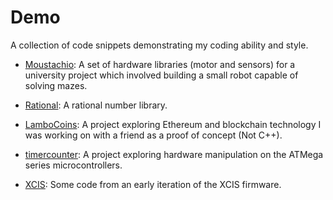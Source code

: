 # Demo
A collection of code snippets demonstrating my coding ability and style.

- [Moustachio](Moustachio/README.md): A set of hardware libraries (motor and sensors) for a university project which involved building a small robot capable of solving mazes.

- [Rational](Rational/README.md): A rational number library.

- [LamboCoins](https://github.com/AhemOne/LamboCoins): A project exploring Ethereum and blockchain technology I was working on with a friend as a proof of concept (Not C++).

- [timercounter](timercounter/README.md): A project exploring hardware manipulation on the ATMega series microcontrollers.

- [XCIS](XCIS/README.md): Some code from an early iteration of the XCIS firmware.


